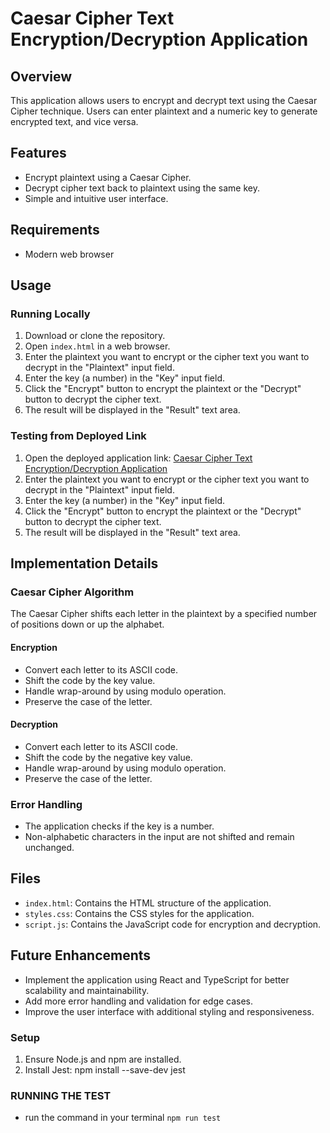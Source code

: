 # Caesar Cipher Text Encryption/Decryption Application

## Overview

This application allows users to encrypt and decrypt text using the Caesar Cipher technique. Users can enter plaintext and a numeric key to generate encrypted text, and vice versa.

## Features

- Encrypt plaintext using a Caesar Cipher.
- Decrypt cipher text back to plaintext using the same key.
- Simple and intuitive user interface.

## Requirements

- Modern web browser

## Usage

### Running Locally

1. Download or clone the repository.
2. Open `index.html` in a web browser.
3. Enter the plaintext you want to encrypt or the cipher text you want to decrypt in the "Plaintext" input field.
4. Enter the key (a number) in the "Key" input field.
5. Click the "Encrypt" button to encrypt the plaintext or the "Decrypt" button to decrypt the cipher text.
6. The result will be displayed in the "Result" text area.

### Testing from Deployed Link

1. Open the deployed application link: [Caesar Cipher Text Encryption/Decryption Application](#)
2. Enter the plaintext you want to encrypt or the cipher text you want to decrypt in the "Plaintext" input field.
3. Enter the key (a number) in the "Key" input field.
4. Click the "Encrypt" button to encrypt the plaintext or the "Decrypt" button to decrypt the cipher text.
5. The result will be displayed in the "Result" text area.

## Implementation Details

### Caesar Cipher Algorithm

The Caesar Cipher shifts each letter in the plaintext by a specified number of positions down or up the alphabet.

#### Encryption

- Convert each letter to its ASCII code.
- Shift the code by the key value.
- Handle wrap-around by using modulo operation.
- Preserve the case of the letter.

#### Decryption

- Convert each letter to its ASCII code.
- Shift the code by the negative key value.
- Handle wrap-around by using modulo operation.
- Preserve the case of the letter.

### Error Handling

- The application checks if the key is a number.
- Non-alphabetic characters in the input are not shifted and remain unchanged.

## Files

- `index.html`: Contains the HTML structure of the application.
- `styles.css`: Contains the CSS styles for the application.
- `script.js`: Contains the JavaScript code for encryption and decryption.

## Future Enhancements

- Implement the application using React and TypeScript for better scalability and maintainability.
- Add more error handling and validation for edge cases.
- Improve the user interface with additional styling and responsiveness.

### Setup

1. Ensure Node.js and npm are installed.
2. Install Jest:
   npm install --save-dev jest

### RUNNING THE TEST

- run the command in your terminal `npm run test`